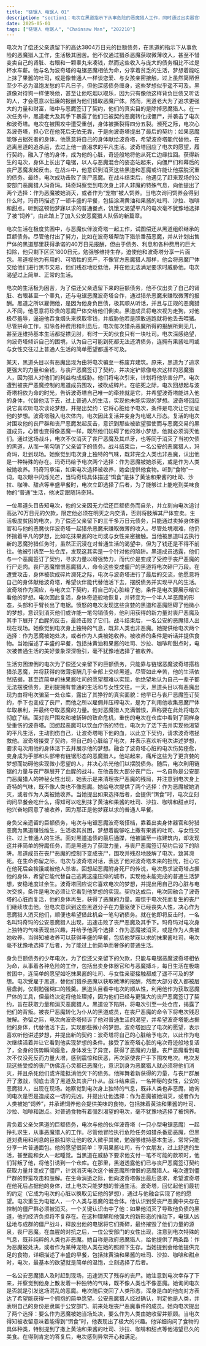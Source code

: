 ```yaml
---
title: "链锯人 电锯人 01"
description: "section1：电次在黑道指示下从事危险的恶魔猎人工作，同时通过出卖器官等方式艰难求生，计算着自己通过各种途径赚取的微薄收入，发现这与父亲遗留下来的巨额债务相比如同杯水车薪，总欠款高达3804万日元。他与电锯恶魔波奇塔相依为命。section2：电次认为猎杀恶魔是赚钱最多的方式，每次约30万日元。他与波奇塔合作成功猎杀了番茄恶魔，黑道成员确认了恶魔类型并准备将其尸体贩卖。电次获得了40万日元报酬，但经过层层克扣（包括欠款、利息、手续费等），最终只剩下1800日元，仅够勉强维持生计，只能和波奇塔分吃一块吐司。section3：黑道成员私下讨论雇佣电次的理由，主要是因为他继承了他已故父亲的巨额债务，并且听话顺从，不像正规恶魔猎人那样难以控制且不会将恶魔尸体交给黑道。他们对待电次如同对待狗一般轻蔑，强迫他吃烟头以换取零钱，并威胁他如果逃跑就将他喂猪。电次对这样贫困且毫无希望的生活感到绝望，向波奇塔倾诉自己无法偿还债务，甚至连和女性交往过上普通生活的简单梦想都无法实现。section4：黑道头目告知电次他父亲因无力偿还债务而自杀，并立即向电次追讨70万日元的款项，威胁他必须在明天之内交出，否则将肢解其尸体变卖。电次被诱骗至一处仓库，发现那里有恶魔出现。section5：在仓库中，电次看到受伤的波奇塔，意识到恶魔可以饮血疗伤，便主动割伤自己让波奇塔喝血，以此作为契约，让波奇塔救他，因为他不想死。随后，黑道头目显露真实身份，他已与丧尸恶魔签约，手下也都变成了丧尸。他承认欺骗了手下和电次，目的是为了恶魔的力量，并表示憎恨恶魔猎人，要将电次杀死。section6：电次遭到丧尸围攻并被砍杀。濒死之际，他与波奇塔对话，表示自己死后唯一担心的是波奇塔的安危，希望波奇塔如果能附身死尸，就占据他的身体，逃离这个城市，代替他过上普通的生活，实现他的梦想。section7：波奇塔回应了电次的梦想，表示喜欢听他诉说梦想，并与他缔结新的契约：波奇塔将自己的心脏给电次，作为回报，电次必须让波奇塔看到他实现梦想。电次因此起死回生，伤势痊愈并获得了力量，身体发生了类似恶魔的变化。丧尸恶魔对电次未死感到震惊且厌恶，再次命令丧尸手下攻击电次。section8：电次变身为电锯人，与丧尸恶魔及其丧尸群战斗。他意识到这些人都被恶魔之心控制，必须杀死。他领悟到，如果将所有欠债对象（即黑道）全部杀死，他的债务就将一笔勾销。经过激战，电次消灭了大部分丧尸。section9：一名公安恶魔猎人及时赶到，消灭了剩余的丧尸。她注意到电次还活着，并且散发着人类和恶魔之外的独特气味。她询问电次是否是引起骚乱的恶魔。电次恢复人型，浑身是血的他向对方提出了想要一个拥抱的愿望。公安恶魔猎人确认他是人类，并自我介绍是来猎杀丧尸恶魔的公安人员。她向电次提出了两个选择：作为恶魔被她杀死，或者作为人类被她饲养。电次得知被饲养能获得“饵食”后表现出极大的兴趣，详细询问了食物的种类，特别是涂有黄油和果酱的吐司、沙拉、咖啡和甜点，在得到肯定的答复后感到非常开心。"
date: 2025-05-01
tags: ["链锯人 电锯人", "Chainsaw Man", "202210"]
---
```


电次为了偿还父亲遗留下的高达3804万日元的巨额债务，在黑道的指示下从事危险的恶魔猎人工作，生活极其困苦。他不仅通过猎杀恶魔获取微薄收入，甚至不惜变卖自己的肾脏、右眼和一颗睾丸来凑钱，然而这些收入与庞大的债务相比不过是杯水车薪。他与名为波奇塔的电锯恶魔相依为命，分享着贫乏的生活，梦想着能吃上抹了果酱的吐司，或是像普通人一样谈恋爱、与女孩亲密接触，过上虽然简陋但至少不必为温饱发愁的平凡日子，但他深感债务缠身，这些梦想似乎遥不可及。黑道像对待狗一样使唤他，甚至让他吃烟以取乐，因为只有像他这样背负巨债又听话的人，才会愿意以低廉的报酬为他们猎取恶魔尸体。然而，黑道老大为了追求更强大的力量和财富，暗中与恶魔签订了契约，他们的真实目的是除掉恶魔猎人。在一次任务中，黑道老大及其手下暴露了他们已被契约恶魔转化成僵尸，并袭击了电次和波奇塔。电次在被围攻中遭受重创，身体被撕裂得四分五裂。濒死之际，电次心系波奇塔，担心它在他死后无依无靠，于是向波奇塔提出了最后的契约：如果恶魔能够占据死者的身体，他愿意将自己的身体献给波奇塔，希望波奇塔能代替他，在逃离黑道的追杀后，去过上他一直渴求的平凡生活。波奇塔回应了电次的愿望，履行契约，融入了他的身体，成为他的心脏，奇迹般地将他从死亡边缘拉回。获得新生的电次，身体上长出了电锯，以人与恶魔混合的姿态站起来，向僵尸们和幕后的丧尸恶魔发起反击。在战斗中，他意识到消灭这些黑道和恶魔或许能让他摆脱沉重的债务。最终，电次成功击败了丧尸恶魔。在战斗结束后，他遇见了赶来现场的公安部门恶魔猎人玛奇玛。玛奇玛察觉到电次身上非人非魔的特殊气息，向他提出了两个选择：作为恶魔被她消灭，或者作为“宠物”被人饲养。当电次询问饲养会得到什么时，玛奇玛描述了一顿丰盛的早餐，包括涂满黄油和果酱的吐司、沙拉、咖啡和甜点。听到这顿他梦寐以求的普通餐点，饥饿又渴望平凡的电次毫不犹豫地选择了被“饲养”，由此踏上了加入公安恶魔猎人队伍的新篇章。

电次生活在极度贫困中，与恶魔伙伴波奇塔一起工作，试图偿还从黑道组织继承的巨额债务。尽管他付出了努力，比如在波奇塔帮助下猎杀番茄恶魔，并从计划出售尸体的黑道那里获得承诺的40万日元报酬，但由于债务、利息和各种费用的巨大扣除，他只剩下区区1800日元，勉强够维持生存，迫使他和波奇塔分享一片面包。黑道视他为有用的、可牺牲的资产，不像官方恶魔猎人那样，他会将恶魔尸体交给他们进行黑市交易，他们残忍地贬低他，并在他无法满足要求时威胁他。电次渴望过上简单、正常的生活。

电次的生活极为困苦，为了偿还父亲遗留下来的巨额债务，他不仅出卖了自己的肾脏、右眼甚至一个睾丸，还与电锯恶魔波奇塔合作，通过猎杀恶魔来赚取微薄的报酬。黑道之所以雇佣他，是因为他身负巨债，极其顺从听话，并且与正规的恶魔猎人不同，他愿意将珍贵的恶魔尸体交给他们倒卖。黑道成员将电次视为走狗，对他极尽羞辱，逼迫他吞食烟头来换取零钱，并威胁他若是胆敢逃跑就将他丢去喂猪。尽管拼命工作，扣除各种费用和利息后，电次每次猎杀恶魔所得的报酬所剩无几，甚至连维持基本生活都捉襟见肘，有时一天的伙食只有一块吐司。电次深感绝望，向波奇塔倾诉自己的困境，认为自己可能到死都无法还清债务，连拥有果酱吐司或与女性交往过上普通人生活的简单愿望都遥不可及。

某天，黑道头目以有恶魔出现为由将电次骗至一栋废弃建筑。原来，黑道为了追求更强大的力量和金钱，与丧尸恶魔签订了契约，并决定铲除像电次这样的恶魔猎人，因为猎人对他们的利益构成威胁。他们将电次引来，计划将他杀害分尸。电次遭到被丧尸恶魔控制的黑道成员围攻，被砍成碎片。在临死之际，电次回想起与波奇塔相依为命的时光，告诉波奇塔自己唯一的牵挂就是它，并希望波奇塔能进入他的身体，代替他活下去，过上普通人的生活，实现他未能实现的梦想。波奇塔回应说它喜欢听电次谈论梦想，并提出契约：它将心脏给予电次，条件是电次让它见证他的梦想。波奇塔融入电次体内，电次因此复活并变身为电锯人形态。复活的电次对围攻他的丧尸群和丧尸恶魔发起反击，意识到那些被欲望驱使而与恶魔交易的黑道成员，心智也变得像恶魔一样，既然他们妨碍了他的渺小梦想，他就必须消灭他们。通过这场战斗，电次不仅消灭了丧尸恶魔及其爪牙，也等同于消灭了当初欠债的黑道，从而一笔勾销了父亲留下的债务。战斗结束后，一名公安的恶魔猎人，玛奇玛，赶到现场。她察觉到电次身上独特的气味，既非完全人类也非恶魔，认出他是一种特殊的存在。玛奇玛给予电次两个选择：作为恶魔被她杀死，或是作为人类被她收养。玛奇玛承诺，如果电次选择被收养，她会提供他食物。听到“食物”一词，电次眼中闪烁光芒，当玛奇玛具体描述“饵食”是抹了黄油和果酱的吐司、沙拉、咖啡、甜点等丰盛早餐时，电次立即选择了后者，为了能够过上能吃到美味食物的“普通”生活，他决定跟随玛奇玛。

一位黑道头目告知电次，他的父亲因无力偿还巨额债务而自杀，并立刻向电次追讨高达70万日元的欠款，限定他必须在明天之内交清，否则将肢解其尸体变卖。生活极度贫困的电次，为了偿还父亲留下的三千多万日元债务，只能通过卖掉身体器官和与他的恶魔伙伴波奇塔一起猎杀恶魔来赚取微薄的收入。尽管处境艰难，他仍怀揣着平凡的梦想，比如吃抹果酱的吐司或与女性亲密接触。当他被黑道叫去执行新的恶魔狩猎任务时，虽然正沉浸在对普通生活的渴望中，但为了钱还是不得不前往。他被引诱至一处仓库，发现这其实是一个针对他的陷阱。黑道成员透露，他们与一个恶魔签订了契约，寻求力量以增强势力，而代价是变成了受控于丧尸恶魔的行尸走肉。丧尸恶魔憎恨恶魔猎人，命令这些变成僵尸的黑道将电次碎尸万段。在遭受攻击，身体被砍成碎片濒死之际，电次与波奇塔进行了最后的交流，他愿意将自己的身体献给波奇塔，希望伙伴能代替他活下去，摆脱债务并实现平凡的生活。波奇塔作为回应，与电次立下契约，将自己的心脏给了他，条件是电次要展示给它看他的梦想。电次因此复活，身体奇迹般地恢复，并转变为一个半人半恶魔的形态，头部和手臂长出了电锯。愤怒的电次发现这些贪婪的黑道和恶魔阻碍了他微小的梦想，意识到消灭他们或许能一笔勾销债务，他利用获得的新力量对丧尸恶魔及其手下展开了血腥的反击，最终击败了它们。战斗结束后，一名公安的恶魔猎人出现在现场。她察觉到电次身上独特的气息，既非人类也非恶魔。她提供给电次两个选择：作为恶魔被她处决，或者作为人类被她收养。被收养的条件是听话并提供食物。当她描述了丰盛的早餐，包括抹黄油和果酱的吐司、沙拉、咖啡和甜点时，电次被普通生活的美好景象深深吸引，毫不犹豫地选择了被收养。

生活穷困潦倒的电次为了偿还父亲留下的巨额债务，只能靠与链锯恶魔波奇塔搭档猎杀恶魔，并将获得的微薄报酬几乎全部上交给黑道。尽管如此辛苦，他的生活依然拮据，甚至连简单的抹果酱吐司的愿望都难以实现，他绝望地认为自己一辈子都无法摆脱债务，更别提拥有普通的生活和与女性交往。一天，黑道头目以有恶魔出现为由将电次骗至一处仓库，露出了其狰狞的真实面貌：他早已与丧尸恶魔签订契约，手下也变成了丧尸，而他之所以雇佣并压榨电次，是为了利用他收集恶魔尸体牟取暴利，并最终夺取恶魔的力量。他对恶魔猎人充满憎恨，声称要在此处将电次彻底了结。面对丧尸围攻和被斩碎的致命危机，重伤的电次在仓库中看到了同样身受重伤的波奇塔。回想起恶魔可以饮血疗伤的特性，电次为了活下去并实现他渴望的平凡生活，主动割伤自己，让波奇塔喝下他的血，以此立下契约，请求波奇塔拯救他。波奇塔接受了契约，将自己的心脏给了电次，并表示喜欢听电次讲述梦想，要求电次用他的身体活下去并展示他的梦想。融合了波奇塔心脏的电次伤势痊愈，变身成为手部和头部带有链锯形态的恶魔猎人。他站起来，痛斥这些为了更贪婪的梦想而妨碍他实现微小愿望的人，并决心杀光他们以摆脱债务。随后，电次利用链锯的力量与丧尸群展开了血腥的战斗。在他击败大部分丧尸后，一名自称是公安部门恶魔猎人的神秘女性出现，她表示是来清理丧尸恶魔的残局，并注意到电次身上奇特的气味，既不像人类也不像恶魔。她给电次提供了两个选择：作为恶魔被她消灭，或者作为人类被她收养。当她提出如果选择后者，会提供“饵食”时，电次立刻询问早餐会吃什么，得知可以吃到抹了黄油和果酱的吐司、沙拉、咖啡和甜点时，他兴奋地同意了被收养，因为那正是他梦寐以求的普通人早餐。

身负父亲遗留的巨额债务，电次与电锯恶魔波奇塔搭档，靠着出卖身体器官和狩猎恶魔为黑道赚钱维生，生活极其贫困，梦想着能够吃上撒有果酱的吐司、与女性交往、过上普通人的生活。面对黑道追债的最后通牒，他被骗至一栋建筑内，却发现这并非简单的狩魔任务，而是黑道为了获取力量，与丧尸恶魔签订契约后设下的陷阱。黑道成员在丧尸恶魔的控制下变成丧尸，围攻并残忍地肢解了电次，致其濒死。在生命弥留之际，电次与波奇塔对话，表达了他对波奇塔未来的担忧，担心它在他死后会挨饿或被他人杀害。回想起恶魔附身死尸的传说，电次恳求波奇塔占据他的身体，希望它能代替自己逃离这座压抑的城市，实现他未能完成的普通生活梦想，安稳地度过余生。波奇塔回应说它喜欢电次的梦想，并提出用自己的心脏与电次交换，条件是电次必须让它看到他梦想的实现。契约达成后，电次因融合了波奇塔的心脏而复活，他的身体再生，获得了恶魔的力量。震惊于电次死而复生的丧尸们继续攻击他，但电次意识到这些黑道分子在力量驱使下已经丧失人性，决心作为恶魔猎人消灭他们，顺便也希望借此机会一笔勾销债务。就在他即将反击时，一名名叫玛奇玛的公安恶魔猎人出现，迅速击败了丧尸恶魔及其手下。玛奇玛对电次身上独特的气味表现出兴趣，并给予他两个选择：作为恶魔被消灭，或是作为人类被她收养。当得知被收养可以获得丰盛的早餐，包括他梦寐以求的抹果酱吐司，电次毫不犹豫地选择了后者，为了能过上他简单而奢侈的普通生活。

身负巨额债务的少年电次，为了偿还父亲留下的欠款，只能与电锯恶魔波奇塔相依为命，从事着各种危险的工作，包括出卖身体器官和与恶魔搏斗，每日生活在极端贫困中，连简单的愿望如吃抹果酱的吐司、与女性亲密接触都成了遥不可及的梦想。电次受雇于黑道，替他们猎杀恶魔以获取微薄的报酬，然而大部分收入都被层层盘剥，仅剩勉强糊口的残羹。黑道头目看中电次的顺从性，利用他作为获取恶魔尸体的工具，但最终决定将他处理掉，因为他们已经与更强大的丧尸恶魔签订了契约，旨在获取力量和消灭恶魔猎人。黑道设下陷阱，将电次引至一处仓库，揭露了他们的背叛。被丧尸恶魔转化为仆从的黑道成员，在丧尸恶魔的命令下将电次残忍肢解。弥留之际，电次向波奇塔倾诉了他对普通生活的渴望，并希望波奇塔能占据他的身体，代替他活下去，实现那些微小的梦想。波奇塔回应了电次的愿望，表示喜欢听他讲述梦想，并提出新的契约：波奇塔将自己的心脏给予电次，以此作为电次继续活着并让它看到他实现梦想的条件。接受了波奇塔心脏的电次奇迹般地复活了，全身的伤势瞬间痊愈，身体发生了异变，获得了恶魔的力量。丧尸恶魔看到电次不仅没死反而力量大增，感到震惊和厌恶，再次驱使丧尸手下围攻电次。电次发现这些受控的丧尸仿佛连心灵都已恶魔化，意识到身为恶魔猎人就必须将他们消灭，并且杀死他们或许能抵消他欠下的债务。他挥舞着新获得的力量，与丧尸群展开了激战，彻底击溃了黑道及其丧尸仆从。战斗结束后，一名神秘的女性，公安的恶魔猎人，出现在现场。她察觉到电次身上独特的气息，既非人类也非恶魔，她询问电次是否是造成这一切的元凶，并提出让他选择：作为恶魔被她消灭，或者作为人类被她“饲养”，并承诺饲养他会提供美味的食物，包括抹着黄油和果酱的吐司、沙拉、咖啡和甜点。对普通食物有着强烈渴望的电次，毫不犹豫地选择了被饲养。

背负着父亲欠黑道的巨额债务，电次与他的伙伴波奇塔（一只小型电锯恶魔）一起挣扎求生，从事恶魔猎人的工作。尽管他冒险执行危险任务如猎杀番茄恶魔，但黑道对费用和利息的巨额扣除让他的收入微乎其微，勉强够维持基本生活，常常只能分享一片普通面包。他的愿望很简单：享用果酱吐司，有个女朋友，过上舒适的生活，甚至能和女人一起睡觉。当黑道在威胁下要求他支付一笔不可能的款项时，他们背叛了他，将他引诱到一个仓库。在那里，黑道透露他们已与丧尸恶魔签订契约获取力量并变成了僵尸，计划消灭电次这个被恶魔所憎恨的恶魔猎人。电次遭到僵尸群的野蛮攻击和肢解。在生命消逝之际，他向波奇塔做出最后恳求，希望波奇塔在他死后占据他的身体，过上电次只能梦想的普通生活。波奇塔，回忆起他们最初的约定（它成为电次的心脏以换取见证他的梦想），通过与他融合实现了他的愿望。电次重生为电锯人，一个人类与恶魔的混合体。他认识到受丧尸恶魔中央存在控制的僵尸群必须被消灭。一个关键认识击中了他：如果他消灭了导致他负债的黑道，他的经济负担将不复存在。在这种理解和他强大的新形态的推动下，电锯人凶猛地与成群的僵尸战斗，释放出他的电锯将它们撕碎，最终摧毁了他们力量的源泉，丧尸恶魔。在血腥的对抗之后，一位公安部门的女性出现，注意到电次特殊的气息，既非纯粹的人类也非恶魔。她自称是政府恶魔猎人，给他提供了两条路：作为恶魔被处决，或者作为某种宠物人类在她的照顾下生存。当她提到会给他提供充足的食物，详细描述了丰盛的早餐，包括抹黄油和果酱的吐司、沙拉、咖啡和甜点时，电次，最基本的欲望就是简单的温饱，立刻选择了后者。

一名公安恶魔猎人及时赶到现场，迅速消灭了残存的丧尸。她注意到电次幸存了下来，并察觉到他身上散发着一种独特的气味，既不像人类也不像恶魔。她询问电次是否就是引发这场混乱的恶魔。电次随后变回了人类形态，浑身是血的他向对方表达了希望能获得一个拥抱的简单愿望。公安恶魔猎人经过确认，判定他是人类，并表明自己的身份是隶属于公安部门、前来处理丧尸恶魔事件的成员。她向电次提出了两个选择：要么作为恶魔被她当场处决，要么作为人类由她收留并照顾。当电次得知被收留意味着能得到“饵食”时，他表现出了极大的兴趣。他详细询问了食物的具体种类，特别提到了撒上黄油和果酱的吐司、沙拉、咖啡和甜点等他渴望已久的美食。在得到肯定的答复后，电次感到异常开心和满足。